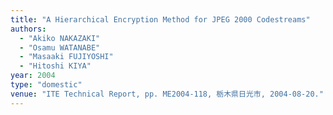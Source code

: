 ```yaml
---
title: "A Hierarchical Encryption Method for JPEG 2000 Codestreams"
authors:
  - "Akiko NAKAZAKI"
  - "Osamu WATANABE"
  - "Masaaki FUJIYOSHI"
  - "Hitoshi KIYA"
year: 2004
type: "domestic"
venue: "ITE Technical Report, pp. ME2004-118, 栃木県日光市, 2004-08-20."
---
```

